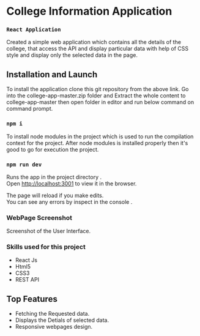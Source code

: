 # College Information Application

###  `React Application`

Created a simple web application which contains all the details of the college, that access the API and display particular data with help of CSS style and display only the selected data in the page.


## Installation and Launch

To install the application clone this git repository from the above link.
Go into the college-app-master.zip folder and Extract the whole content to college-app-master then open folder in editor and run below command on command prompt.

### `npm i`

To install node modules in the project which is used to run the compilation context for the project. After node modules is installed properly then it's good to go for execution the project.

### `npm run dev`

Runs the app in the project directory .<br />
Open [http://localhost:3001](http://localhost:3001) to view it in the browser.

The page will reload if you make edits.<br />
You can see any errors by inspect in the console .

### WebPage Screenshot
Screenshot of the User Interface.


### Skills used for this project

* React Js
* Html5
* CSS3
* REST API

## Top Features
* Fetching the Requested data.
* Displays the Detials of selected data.
* Responsive webpages design.  
